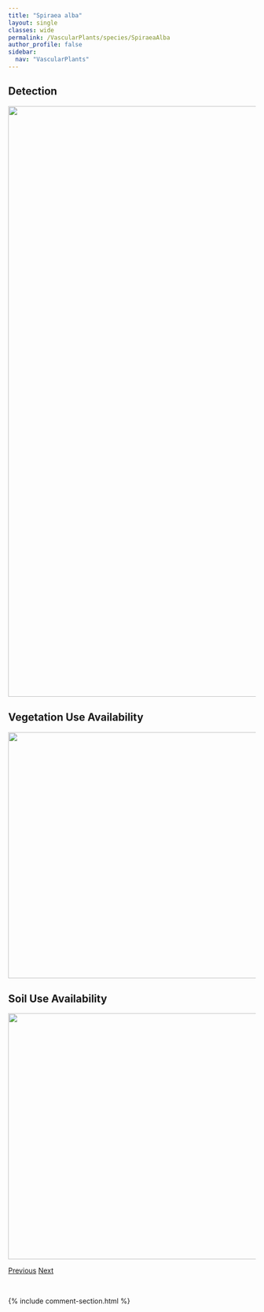 ```yaml
---
title: "Spiraea alba"
layout: single
classes: wide
permalink: /VascularPlants/species/SpiraeaAlba
author_profile: false
sidebar:
  nav: "VascularPlants"
---
```


<h2>Detection</h2>

<a href="https://drive.google.com/uc?export=view&id=1K2lBB_ZFuegozI8y2rci-hm1TzQNnBtS">
<img src="https://drive.google.com/uc?export=view&id=1K2lBB_ZFuegozI8y2rci-hm1TzQNnBtS" height = "1200" width = "800">
</a>


<h2>Vegetation Use Availability</h2>

<a href="https://drive.google.com/uc?export=view&id=1BeWgu1UWduWGNzpqBHww2VnNvHgJqyN5">
<img src="https://drive.google.com/uc?export=view&id=1BeWgu1UWduWGNzpqBHww2VnNvHgJqyN5" height = "500" width = "1000">
</a>


<h2>Soil Use Availability</h2>

<a href="https://drive.google.com/uc?export=view&id=1k_b-rWJQIM4tAcccJEVREme0YUwmZ8oK">
<img src="https://drive.google.com/uc?export=view&id=1k_b-rWJQIM4tAcccJEVREme0YUwmZ8oK" height = "500" width = "1000">
</a>


<a href="/DevelopmentWebsite/VascularPlants/species/Spiraea" class="pagination--pager" title="Spiraea">Previous</a> <a href="/DevelopmentWebsite/VascularPlants/species/SpiraeaJaponica" class="pagination--pager" title="Spiraea japonica">Next</a>

<p>&nbsp;</p>

{% include comment-section.html %}
